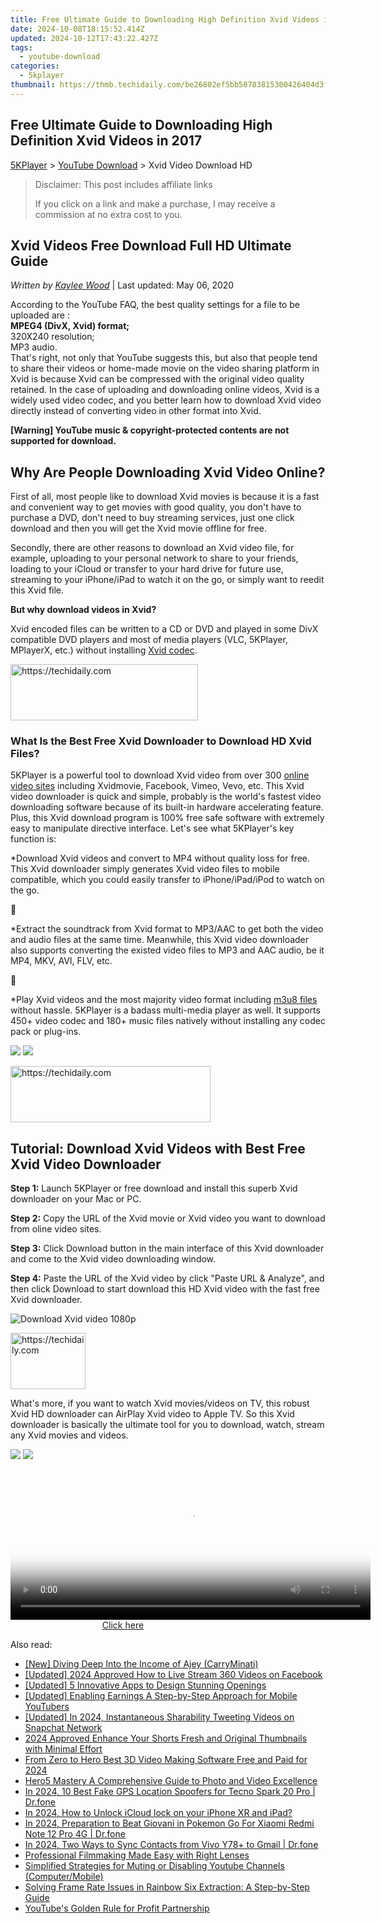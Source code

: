 ```yaml
---
title: Free Ultimate Guide to Downloading High Definition Xvid Videos in 2017
date: 2024-10-08T18:15:52.414Z
updated: 2024-10-12T17:43:22.427Z
tags:
  - youtube-download
categories:
  - 5kplayer
thumbnail: https://thmb.techidaily.com/be26802ef5bb50783815300426404d3fea7e0b5a3f7f648e31ee7c5865304f02.jpg
---
```


## Free Ultimate Guide to Downloading High Definition Xvid Videos in 2017

[5KPlayer](https://tools.techidaily.com/5kplayer/products/) \> [YouTube Download](https://tools.techidaily.com/5kplayer/youtube-download/) \> Xvid Video Download HD 

>  Disclaimer: This post includes affiliate links
>
>  If you click on a link and make a purchase, I may receive a commission at no extra cost to you.
>

## Xvid Videos Free Download Full HD Ultimate Guide

 _Written by [Kaylee Wood](https://www.quora.com/profile/Amanda-Hu-21)_ | Last updated: May 06, 2020 

According to the YouTube FAQ, the best quality settings for a file to be uploaded are :   
**MPEG4 (DivX, Xvid) format;**  
320X240 resolution;   
MP3 audio.  
That's right, not only that YouTube suggests this, but also that people tend to share their videos or home-made movie on the video sharing platform in Xvid is because Xvid can be compressed with the original video quality retained. In the case of uploading and downloading online videos, Xvid is a widely used video codec, and you better learn how to download Xvid video directly instead of converting video in other format into Xvid.

**\[Warning\] YouTube music & copyright-protected contents are not supported for download.**

## Why Are People Downloading Xvid Video Online?

First of all, most people like to download Xvid movies is because it is a fast and convenient way to get movies with good quality, you don't have to purchase a DVD, don't need to buy streaming services, just one click download and then you will get the Xvid movie offline for free. 

Secondly, there are other reasons to download an Xvid video file, for example, uploading to your personal network to share to your friends, loading to your iCloud or transfer to your hard drive for future use, streaming to your iPhone/iPad to watch it on the go, or simply want to reedit this Xvid file. 

**But why download videos in Xvid?** 

Xvid encoded files can be written to a CD or DVD and played in some DivX compatible DVD players and most of media players (VLC, 5KPlayer, MPlayerX, etc.) without installing [Xvid codec](https://tools.techidaily.com/5kplayer/video-music-player/).

<!-- affiliate ads begin -->
<a href="https://aligracehair.sjv.io/c/5597632/1885943/19272" target="_top" id="1885943">
  <img src="//a.impactradius-go.com/display-ad/19272-1885943" border="0" alt="https://techidaily.com" width="300" height="90"/>
</a>
<img height="0" width="0" src="https://aligracehair.sjv.io/i/5597632/1885943/19272" style="position:absolute;visibility:hidden;" border="0" />
<!-- affiliate ads end -->

### What Is the Best Free Xvid Downloader to Download HD Xvid Files?

5KPlayer is a powerful tool to download Xvid video from over 300 [online video sites](https://tools.techidaily.com/5kplayer/youtube-download/) including Xvidmovie, Facebook, Vimeo, Vevo, etc. This Xvid video downloader is quick and simple, probably is the world's fastest video downloading software because of its built-in hardware accelerating feature. Plus, this Xvid download program is 100% free safe software with extremely easy to manipulate directive interface. Let's see what 5KPlayer's key function is: 

\*Download Xvid videos and convert to MP4 without quality loss for free. This Xvid downloader simply generates Xvid video files to mobile compatible, which you could easily transfer to iPhone/iPad/iPod to watch on the go. 

 

 \*Extract the soundtrack from Xvid format to MP3/AAC to get both the video and audio files at the same time. Meanwhile, this Xvid video downloader also supports converting the existed video files to MP3 and AAC audio, be it MP4, MKV, AVI, FLV, etc.

 

 \*Play Xvid videos and the most majority video format including [m3u8 files](https://tools.techidaily.com/5kplayer/video-music-player/) without hassle. 5KPlayer is a badass multi-media player as well. It supports 450+ video codec and 180+ music files natively without installing any codec pack or plug-ins.

[![](https://www.5kplayer.com/youtube-download/../button/freedownwhitewin.png)](https://tools.techidaily.com/5kplayer/products/) [![](https://www.5kplayer.com/youtube-download/../button/freedownbackmac.png)](https://tools.techidaily.com/5kplayer/products/) 

<!-- affiliate ads begin -->
<a href="https://aligracehair.sjv.io/c/5597632/2135401/19272" target="_top" id="2135401">
  <img src="//a.impactradius-go.com/display-ad/19272-2135401" border="0" alt="https://techidaily.com" width="320" height="90"/>
</a>
<img height="0" width="0" src="https://aligracehair.sjv.io/i/5597632/2135401/19272" style="position:absolute;visibility:hidden;" border="0" />
<!-- affiliate ads end -->

##  Tutorial: Download Xvid Videos with Best Free Xvid Video Downloader

**Step 1:**  Launch 5KPlayer or free download and install this superb Xvid downloader on your Mac or PC. 

**Step 2:** Copy the URL of the Xvid movie or Xvid video you want to download from oline video sites.

**Step 3:** Click Download button in the main interface of this Xvid downloader and come to the Xvid video downloading window.

**Step 4:** Paste the URL of the Xvid video by click "Paste URL & Analyze", and then click Download to start download this HD Xvid video with the fast free Xvid downloader. 

![Download Xvid video 1080p](https://www.5kplayer.com/youtube-download/img/rihanna-sledgehammer2.png) 

<!-- affiliate ads begin -->
<a href="https://aligracehair.sjv.io/c/5597632/2135394/19272" target="_top" id="2135394">
  <img src="//a.impactradius-go.com/display-ad/19272-2135394" border="0" alt="https://techidaily.com" width="120" height="90"/>
</a>
<img height="0" width="0" src="https://aligracehair.sjv.io/i/5597632/2135394/19272" style="position:absolute;visibility:hidden;" border="0" />
<!-- affiliate ads end -->

What's more, if you want to watch Xvid movies/videos on TV, this robust Xvid HD downloader can AirPlay Xvid video to Apple TV. So this Xvid downloader is basically the ultimate tool for you to download, watch, stream any Xvid movies and videos. 

[![](https://www.5kplayer.com/youtube-download/../button/freedownwhitewin.png)](https://tools.techidaily.com/5kplayer/products/) [![](https://www.5kplayer.com/youtube-download/../button/freedownbackmac.png)](https://tools.techidaily.com/5kplayer/products/)

<!-- affiliate ads begin -->
<span id="1983575">
					<video width="576" height="240" style="cursor:pointer"
           poster="//a.impactradius-go.com/display-clicktoplayimage/1983575.png"
           onclick="if(!this.playClicked){this.play();this.setAttribute('controls',true);this.playClicked=true;}">
	   <source src="//a.impactradius-go.com/display-ad/22993-1983575">
	   <img src="//a.impactradius-go.com/display-clicktoplayimage/1983575.png" style="border: none; height: 100%; width: 100%; object-fit: contain">
	</video>
	<div style="width:360px;text-align:center"><a href="javascript:window.open(decodeURIComponent('https%3A%2F%2Fhomestyler.sjv.io%2Fc%2F5597632%2F1983575%2F22993'), '_blank');void(0);">Click here</a></div>
</span>
<img height="0" width="0" src="https://imp.pxf.io/i/5597632/1983575/22993" style="position:absolute;visibility:hidden;" border="0" />
<!-- affiliate ads end -->

<ins class="adsbygoogle"
     style="display:block"
     data-ad-format="autorelaxed"
     data-ad-client="ca-pub-7571918770474297"
     data-ad-slot="1223367746"></ins>

<ins class="adsbygoogle"
     style="display:block"
     data-ad-client="ca-pub-7571918770474297"
     data-ad-slot="8358498916"
     data-ad-format="auto"
     data-full-width-responsive="true"></ins>

<span class="atpl-alsoreadstyle">Also read:</span>
<div><ul>
<li><a href="https://youtube-video-recordings.techidaily.com/new-diving-deep-into-the-income-of-ajey-carryminati/"><u>[New] Diving Deep Into the Income of Ajey (CarryMinati)</u></a></li>
<li><a href="https://facebook-video-recording.techidaily.com/updated-2024-approved-how-to-live-stream-360-videos-on-facebook/"><u>[Updated] 2024 Approved How to Live Stream 360 Videos on Facebook</u></a></li>
<li><a href="https://youtube-video-recordings.techidaily.com/updated-5-innovative-apps-to-design-stunning-openings/"><u>[Updated] 5 Innovative Apps to Design Stunning Openings</u></a></li>
<li><a href="https://youtube-video-recordings.techidaily.com/updated-enabling-earnings-a-step-by-step-approach-for-mobile-youtubers/"><u>[Updated] Enabling Earnings A Step-by-Step Approach for Mobile YouTubers</u></a></li>
<li><a href="https://twitter-videos.techidaily.com/updated-in-2024-instantaneous-sharability-tweeting-videos-on-snapchat-network/"><u>[Updated] In 2024, Instantaneous Sharability Tweeting Videos on Snapchat Network</u></a></li>
<li><a href="https://youtube-video-recordings.techidaily.com/2024-approved-enhance-your-shorts-fresh-and-original-thumbnails-with-minimal-effort/"><u>2024 Approved Enhance Your Shorts Fresh and Original Thumbnails with Minimal Effort</u></a></li>
<li><a href="https://ai-driven-video-production.techidaily.com/from-zero-to-hero-best-3d-video-making-software-free-and-paid-for-2024/"><u>From Zero to Hero Best 3D Video Making Software Free and Paid for 2024</u></a></li>
<li><a href="https://fox-info.techidaily.com/hero5-mastery-a-comprehensive-guide-to-photo-and-video-excellence/"><u>Hero5 Mastery A Comprehensive Guide to Photo and Video Excellence</u></a></li>
<li><a href="https://change-location.techidaily.com/in-2024-10-best-fake-gps-location-spoofers-for-tecno-spark-20-pro-drfone-by-drfone-virtual-android/"><u>In 2024, 10 Best Fake GPS Location Spoofers for Tecno Spark 20 Pro | Dr.fone</u></a></li>
<li><a href="https://activate-lock.techidaily.com/in-2024-how-to-unlock-icloud-lock-on-your-iphone-xr-and-ipad-by-drfone-ios/"><u>In 2024, How to Unlock iCloud lock on your iPhone XR and iPad?</u></a></li>
<li><a href="https://change-location.techidaily.com/in-2024-preparation-to-beat-giovani-in-pokemon-go-for-xiaomi-redmi-note-12-pro-4g-drfone-by-drfone-virtual-android/"><u>In 2024, Preparation to Beat Giovani in Pokemon Go For Xiaomi Redmi Note 12 Pro 4G | Dr.fone</u></a></li>
<li><a href="https://android-transfer.techidaily.com/in-2024-two-ways-to-sync-contacts-from-vivo-y78plus-to-gmail-drfone-by-drfone-transfer-from-android-transfer-from-android/"><u>In 2024, Two Ways to Sync Contacts from Vivo Y78+ to Gmail | Dr.fone</u></a></li>
<li><a href="https://youtube-video-recordings.techidaily.com/professional-filmmaking-made-easy-with-right-lenses/"><u>Professional Filmmaking Made Easy with Right Lenses</u></a></li>
<li><a href="https://youtube-video-recordings.techidaily.com/simplified-strategies-for-muting-or-disabling-youtube-channels-computermobile/"><u>Simplified Strategies for Muting or Disabling Youtube Channels (Computer/Mobile)</u></a></li>
<li><a href="https://win-solutions.techidaily.com/solving-frame-rate-issues-in-rainbow-six-extraction-a-step-by-step-guide/"><u>Solving Frame Rate Issues in Rainbow Six Extraction: A Step-by-Step Guide</u></a></li>
<li><a href="https://youtube-video-recordings.techidaily.com/youtubes-golden-rule-for-profit-partnership/"><u>YouTube's Golden Rule for Profit Partnership</u></a></li>
</ul></div>

